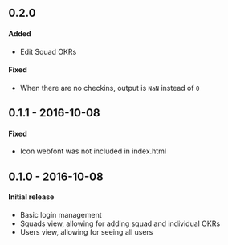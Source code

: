 ## 0.2.0
#### Added 
- Edit Squad OKRs

#### Fixed
- When there are no checkins, output is `NaN` instead of `0`

## 0.1.1 - 2016-10-08
#### Fixed
- Icon webfont was not included in index.html

## 0.1.0 - 2016-10-08
#### Initial release
- Basic login management
- Squads view, allowing for adding squad and individual OKRs
- Users view, allowing for seeing all users
